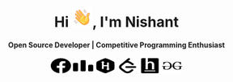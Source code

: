 <h1 style = font-size: "50px" align="center"> Hi <img src="Icons/Telegram Emojis/waving-hand.gif" width="40">, I'm Nishant</h1>
<h4 align="center"> Open Source Developer | Competitive Programming Enthusiast</h4>
<p align="center">
<a href="https://www.facebook.com/nishantkantojha/" target="blank"><img align="center" src="Icons/facebook.svg" alt="garudaa" height="30" width="40" /></a>
<a href="https://codeforces.com/profile/_teraBaap" target="blank"><img align="center" src="https://github.com/nishantkantojha/CompetitiveProgramming/blob/main/ignore/Icons/codeforces.svg" alt="garudaa" height="30" width="40" /></a>
<a href="https://www.hackerrank.com/garudaa" target="blank"><img align="center" src="https://github.com/nishantkantojha/CompetitiveProgramming/blob/main/ignore/Icons/hackerrank.svg" alt="garudaa" height="30" width="40" /></a>
<a href="https://leetcode.com/Akash_Chowrasia/" target="blank"><img align="center" src="https://github.com/nishantkantojha/CompetitiveProgramming/blob/main/ignore/Icons/leetcode.svg" alt="garudaa" height="30" width="40" /></a>
<a href="https://www.hackerearth.com/@garudaa" target="blank"><img align="center" src="https://github.com/nishantkantojha/CompetitiveProgramming/blob/main/ignore/Icons/hackerearth.svg" alt="gaurdaa" height="30" width="40" /></a>
<a href="https://auth.geeksforgeeks.org/user/garudaa/profile" target="blank"><img align="center" src="https://github.com/nishantkantojha/CompetitiveProgramming/blob/main/ignore/Icons/geeksforgeeks.svg" alt="gaurdaa" height="30" width="40" /></a>
</p>
